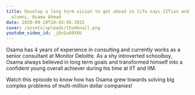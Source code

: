 ```yaml
---
title: Develop a long term vision to get ahead in life says IITian and IIM B
  alumni, Osama Ahmad
date: 2020-09-20T10:43:56.392Z
cover: /assets/uploads/thumbnail.png
youtube_video_id: _j0cGuA9X8U
---
```

<!--StartFragment-->

Osama has 4 years of experience in consulting  and currently works as a senior consultant at Monitor Deloitte. As a shy introverted schoolboy, Osama always believed in long term goals and transformed himself into a confident young overall achiever during his time at IIT and IIM. 

Watch this episode to know how has Osama grew towards solving big complex problems of multi-million dollar companies!



<!--EndFragment-->